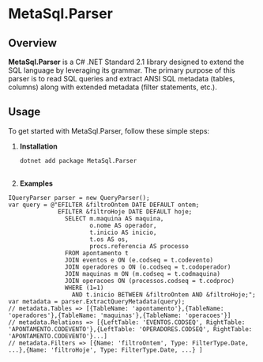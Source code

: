 # MetaSql.Parser

## Overview

**MetaSql.Parser** is a C# .NET Standard 2.1 library designed to extend the SQL language by leveraging its grammar. The primary purpose of this parser is to read SQL queries and extract ANSI SQL metadata (tables, columns) along with extended metadata (filter statements, etc.).

## Usage

To get started with MetaSql.Parser, follow these simple steps:

1. **Installation**
   ```bash
   dotnet add package MetaSql.Parser
  
2. **Examples**
```
IQueryParser parser = new QueryParser();
var query = @"EFILTER &filtroOntem DATE DEFAULT ontem;
              EFILTER &filtroHoje DATE DEFAULT hoje;
                SELECT m.maquina AS maquina,
                       o.nome AS operador,
                       t.inicio AS inicio,
                       t.os AS os,
                       procs.referencia AS processo
                FROM apontamento t
                JOIN eventos e ON (e.codseq = t.codevento)
                JOIN operadores o ON (o.codseq = t.codoperador)
                JOIN maquinas m ON (m.codseq = t.codmaquina)
                JOIN operacoes ON (processos.codseq = t.codproc)
                WHERE (1=1)
                  AND t.inicio BETWEEN &filtroOntem AND &filtroHoje;";
var metadata = parser.ExtractQueryMetadata(query);
// metadata.Tables => [{TableName: 'apontamento'},{TableName: 'operadores'},{TableName: 'maquinas'},{TableName: 'operacoes'}]
// metadata.Relations => [{LeftTable: 'EVENTOS.CODSEQ', RightTable: 'APONTAMENTO.CODEVENTO'},{LeftTable: 'OPERADORES.CODSEQ', RightTable: 'APONTAMENTO.CODEVENTO'}...]
// metadata.Filters => [{Name: 'filtroOntem', Type: FilterType.Date, ...},{Name: 'filtroHoje', Type: FilterType.Date, ...} ]
